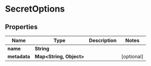 

# SecretOptions


## Properties

| Name | Type | Description | Notes |
|------------ | ------------- | ------------- | -------------|
|**name** | **String** |  |  |
|**metadata** | **Map&lt;String, Object&gt;** |  |  [optional] |



